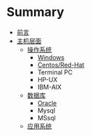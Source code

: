 # Summary

* [前言](README.md)
* [主机层面](chapter1.md)
  * [操作系统](chapter1/cao-zuo-xi-tong.md)
    * [Windows](chapter1/cao-zuo-xi-tong/windowsxi-tong.md)
    * [Centos/Red-Hat](chapter1/cao-zuo-xi-tong/linux.md)
    * Terminal PC
    * HP-UX
    * IBM-AIX
  * [数据库](chapter1/shu-ju-ku.md)
    * [Oracle](chapter1/shu-ju-ku/oracle.md)
    * Mysql
    * MSsql
  * [应用系统](chapter1/ying-yong-xi-tong.md)

